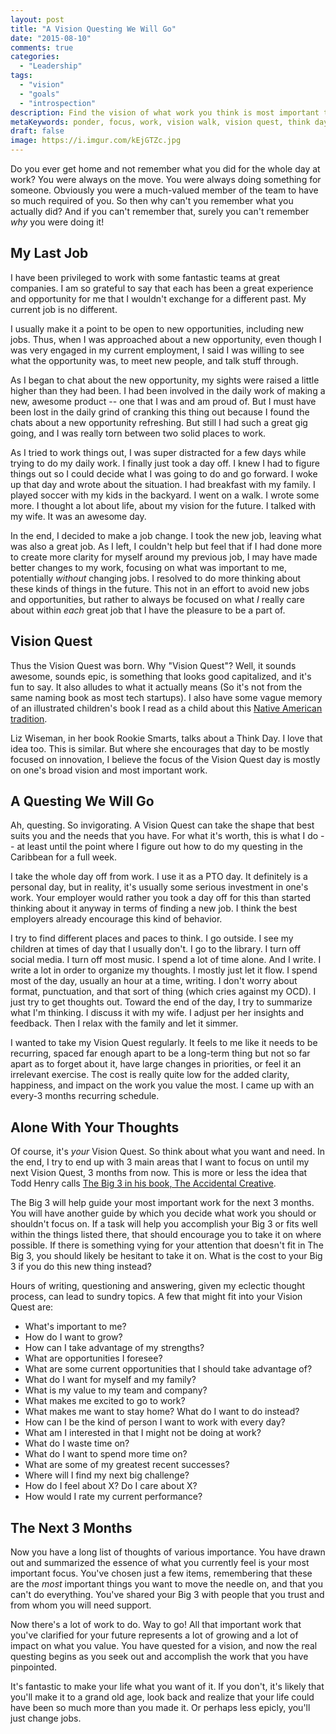```yaml
---
layout: post
title: "A Vision Questing We Will Go"
date: "2015-08-10"
comments: true
categories:
  - "Leadership"
tags:
  - "vision"
  - "goals"
  - "introspection"
description: Find the vision of what work you think is most important to do
metaKeywords: ponder, focus, work, vision walk, vision quest, think day
draft: false
image: https://i.imgur.com/kEjGTZc.jpg
---
```


Do you ever get home and not remember what you did for the whole day at work?  You were always on the move.  You were always doing something for someone.  Obviously you were a much-valued member of the team to have so much required of you.  So then why can't you remember what you actually did?  And if you can't remember that, surely you can't remember *why* you were doing it!

<!--more-->

## My Last Job

I have been privileged to work with some fantastic teams at great companies.  I am so grateful to say that each has been a great experience and opportunity for me that I wouldn't exchange for a different past.  My current job is no different.

I usually make it a point to be open to new opportunities, including new jobs.  Thus, when I was approached about a new opportunity, even though I was very engaged in my current employment, I said I was willing to see what the opportunity was, to meet new people, and talk stuff through.

As I began to chat about the new opportunity, my sights were raised a little higher than they had been.  I had been involved in the daily work of making a new, awesome product -- one that I was and am proud of.  But I must have been lost in the daily grind of cranking this thing out because I found the chats about a new opportunity refreshing.  But still I had such a great gig going, and I was really torn between two solid places to work.

As I tried to work things out, I was super distracted for a few days while trying to do my daily work.  I finally just took a day off.  I knew I had to figure things out so I could decide what I was going to do and go forward.  I woke up that day and wrote about the situation.  I had breakfast with my family.  I played soccer with my kids in the backyard.  I went on a walk.  I wrote some more.  I thought a lot about life, about my vision for the future.  I talked with my wife.  It was an awesome day.

In the end, I decided to make a job change.  I took the new job, leaving what was also a great job.  As I left, I couldn't help but feel that if I had done more to create more clarity for myself around my previous job, I may have made better changes to my work, focusing on what was important to me, potentially *without* changing jobs.  I resolved to do more thinking about these kinds of things in the future.  This not in an effort to avoid new jobs and opportunities, but rather to always be focused on what *I* really care about within *each* great job that I have the pleasure to be a part of.

## Vision Quest

Thus the Vision Quest was born.  Why "Vision Quest"?  Well, it sounds awesome, sounds epic, is something that looks good capitalized, and it's fun to say.  It also alludes to what it actually means (So it's not from the same naming book as most tech startups).  I also have some vague memory of an illustrated children's book I read as a child about this [Native American tradition](https://en.wikipedia.org/wiki/Vision_quest).

Liz Wiseman, in her book Rookie Smarts, talks about a Think Day.  I love that idea too.  This is similar.  But where she encourages that day to be mostly focused on innovation, I believe the focus of the Vision Quest day is mostly on one's broad vision and most important work.

## A Questing We Will Go

Ah, questing.  So invigorating.  A Vision Quest can take the shape that best suits you and the needs that you have.  For what it's worth, this is what I do -- at least until the point where I figure out how to do my questing in the Caribbean for a full week.

I take the whole day off from work.  I use it as a PTO day.  It definitely is a personal day, but in reality, it's usually some serious investment in one's work.  Your employer would rather you took a day off for this than started thinking about it anyway in terms of finding a new job.  I think the best employers already encourage this kind of behavior.

I try to find different places and paces to think.  I go outside.  I see my children at times of day that I usually don't.  I go to the library.  I turn off social media.  I turn off most music.  I spend a lot of time alone.  And I write.  I write a lot in order to organize my thoughts.  I mostly just let it flow.  I spend most of the day, usually an hour at a time, writing.  I don't worry about format, punctuation, and that sort of thing (which cries against my OCD).  I just try to get thoughts out.  Toward the end of the day, I try to summarize what I'm thinking.  I discuss it with my wife.  I adjust per her insights and feedback.  Then I relax with the family and let it simmer.

I wanted to take my Vision Quest regularly.  It feels to me like it needs to be recurring, spaced far enough apart to be a long-term thing but not so far apart as to forget about it, have large changes in priorities, or feel it an irrelevant exercise.  The cost is really quite low for the added clarity, happiness, and impact on the work you value the most.  I came up with an every-3 months recurring schedule.

## Alone With Your Thoughts

Of course, it's *your* Vision Quest.  So think about what you want and need.  In the end, I try to end up with 3 main areas that I want to focus on until my next Vision Quest, 3 months from now.  This is more or less the idea that Todd Henry calls [The Big 3 in his book, The Accidental Creative](http://jaketrent.com/post/ideas-from-accidental-creative/).

The Big 3 will help guide your most important work for the next 3 months.  You will have another guide by which you decide what work you should or shouldn't focus on.  If a task will help you accomplish your Big 3 or fits well within the things listed there, that should encourage you to take it on where possible.  If there is something vying for your attention that doesn't fit in The Big 3, you should likely be hesitant to take it on.  What is the cost to your Big 3 if you do this new thing instead?

Hours of writing, questioning and answering, given my eclectic thought process, can lead to sundry topics.  A few that might fit into your Vision Quest are:

- What's important to me?
- How do I want to grow?
- How can I take advantage of my strengths?
- What are opportunities I foresee?
- What are some current opportunities that I should take advantage of?
- What do I want for myself and my family?
- What is my value to my team and company?
- What makes me excited to go to work?
- What makes me want to stay home?  What do I want to do instead?
- How can I be the kind of person I want to work with every day?
- What am I interested in that I might not be doing at work?
- What do I waste time on?
- What do I want to spend more time on?
- What are some of my greatest recent successes?
- Where will I find my next big challenge?
- How do I feel about X?  Do I care about X?
- How would I rate my current performance?

## The Next 3 Months

Now you have a long list of thoughts of various importance.  You have drawn out and summarized the essence of what you currently feel is your most important focus.  You've chosen just a few items, remembering that these are the *most* important things you want to move the needle on, and that you can't do everything.  You've shared your Big 3 with people that you trust and from whom you will need support.

Now there's a lot of work to do.  Way to go!  All that important work that you've clarified for your future represents a lot of growing and a lot of impact on what you value.  You have quested for a vision, and now the real questing begins as you seek out and accomplish the work that you have pinpointed.

It's fantastic to make your life what you want of it.  If you don't, it's likely that you'll make it to a grand old age, look back and realize that your life could have been so much more than you made it.  Or perhaps less epicly, you'll just change jobs.
